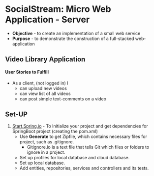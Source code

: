 # SocialStream: Micro Web Application - Server

* **Objective** - to create an implementation of a small web service
* **Purpose** - to demonstrate the construction of a full-stacked web-application



## Video Library Application
#### User Stories to Fulfill  
* As a client, (not logged in) I
    * can upload new videos
	* can view list of all videos
	* can post simple text-comments on a video
	
## Set-UP

1. <a href="https://start.spring.io" target="_blank">Start.Spring.io</a> - To Initialize your project and get dependencies for SpringBoot project (creating the pom.xml)
	* Use <b>Generate</b> to get Zipfile, which contains necessary files for project, such as .gitignore.
		* Gitignore.io is a text file that tells Git which files or folders to ignore in a project.
	* Set up profiles for local database and cloud database. 
	* Set up local database.
	* Add entities, repositories, services and controllers and its tests. 
